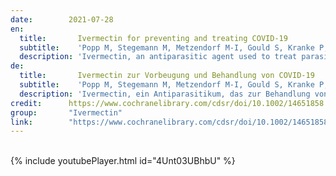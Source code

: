```yaml
---
date:        2021-07-28
en:
  title:       Ivermectin for preventing and treating COVID‐19
  subtitle:    'Popp M, Stegemann M, Metzendorf M-I, Gould S, Kranke P, Meybohm P, Skoetz N, Weibel S.'
  description: 'Ivermectin, an antiparasitic agent used to treat parasitic infestations, inhibits the replication of viruses in vitro. The molecular hypothesis of ivermectin's antiviral mode of action suggests an inhibitory effect on severe acute respiratory syndrome coronavirus 2 (SARS‐CoV‐2) replication in the early stages of infection. Currently, evidence on efficacy and safety of ivermectin for prevention of SARS‐CoV‐2 infection and COVID‐19 treatment is conflicting.'
de: 
  title:       Ivermectin zur Vorbeugung und Behandlung von COVID-19
  subtitle:    'Popp M, Stegemann M, Metzendorf M-I, Gould S, Kranke P, Meybohm P, Skoetz N, Weibel S.'
  description: 'Ivermectin, ein Antiparasitikum, das zur Behandlung von Parasitenbefall eingesetzt wird, hemmt in vitro die Replikation von Viren. Die molekulare Hypothese der antiviralen Wirkungsweise von Ivermectin legt eine hemmende Wirkung auf die Replikation des schweren akuten respiratorischen Syndroms Coronavirus 2 (SARS-CoV-2) in den frühen Phasen der Infektion nahe. Derzeit gibt es widersprüchliche Erkenntnisse über die Wirksamkeit und Sicherheit von Ivermectin bei der Prävention von SARS-CoV-2-Infektionen und der COVID-19-Behandlung. '
credit:      https://www.cochranelibrary.com/cdsr/doi/10.1002/14651858.CD015017.pub2/full
group:       "Ivermectin"
link:        "https://www.cochranelibrary.com/cdsr/doi/10.1002/14651858.CD015017.pub2/epdf/full"
---
```

<object data="{{ page.link }}" style='height:calc(100vh - 400px); width: 100%' type='application/pdf'></object>
<br/>
{% include youtubePlayer.html id="4Unt03UBhbU" %}